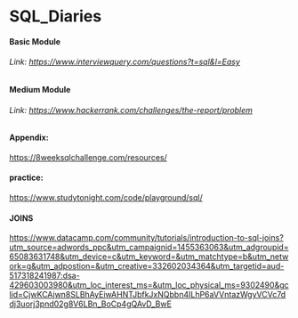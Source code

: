 # SQL_Diaries
#### Basic Module
###### Link: https://www.interviewquery.com/questions?t=sql&l=Easy
#### Medium Module
###### Link: https://www.hackerrank.com/challenges/the-report/problem
#### Appendix:
https://8weeksqlchallenge.com/resources/
#### practice:
https://www.studytonight.com/code/playground/sql/
#### JOINS 
https://www.datacamp.com/community/tutorials/introduction-to-sql-joins?utm_source=adwords_ppc&utm_campaignid=1455363063&utm_adgroupid=65083631748&utm_device=c&utm_keyword=&utm_matchtype=b&utm_network=g&utm_adpostion=&utm_creative=332602034364&utm_targetid=aud-517318241987:dsa-429603003980&utm_loc_interest_ms=&utm_loc_physical_ms=9302490&gclid=CjwKCAjwn8SLBhAyEiwAHNTJbfkJxNQbbn4ILhP6aVVntazWgyVCVc7ddj3uorj3pnd02g8V6LBn_BoCp4gQAvD_BwE

